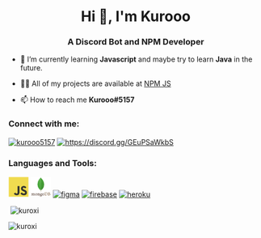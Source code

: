<h1 align="center">Hi 👋, I'm Kurooo</h1>
<h3 align="center">A Discord Bot and NPM Developer</h3>

- 🌱 I’m currently learning **Javascript** and maybe try to learn **Java** in the future.

- 👨‍💻 All of my projects are available at [NPM JS](https://www.npmjs.com/~kuroxi)

- 📫 How to reach me **Kurooo#5157**

<h3 align="left">Connect with me:</h3>
<p align="left">
<a href="https://instagram.com/kurooo5157" target="blank"><img align="center" src="https://raw.githubusercontent.com/rahuldkjain/github-profile-readme-generator/master/src/images/icons/Social/instagram.svg" alt="kurooo5157" height="30" width="40" /></a>
<a href="https://discord.gg/GEuPSaWkbS" target="blank"><img align="center" src="https://raw.githubusercontent.com/rahuldkjain/github-profile-readme-generator/master/src/images/icons/Social/discord.svg" alt="https://discord.gg/GEuPSaWkbS" height="30" width="40" /></a>
</p>

<h3 align="left">Languages and Tools:</h3>
<p align="left">
<a href="https://developer.mozilla.org/en-US/docs/Web/JavaScript" target="_blank"> <img src="https://raw.githubusercontent.com/devicons/devicon/master/icons/javascript/javascript-original.svg" alt="javascript" width="40" height="40"/></a>
<a href="https://www.mongodb.com/" target="_blank"> <img src="https://raw.githubusercontent.com/devicons/devicon/master/icons/mongodb/mongodb-original-wordmark.svg" alt="mongodb" width="40" height="40"/></a>
<a href="https://www.figma.com/" target="_blank"> <img src="https://www.vectorlogo.zone/logos/figma/figma-icon.svg" alt="figma" width="40" height="40"/></a>
<a href="https://firebase.google.com/" target="_blank"> <img src="https://www.vectorlogo.zone/logos/firebase/firebase-icon.svg" alt="firebase" width="40" height="40"/></a> 
<a href="https://heroku.com" target="_blank"> <img src="https://www.vectorlogo.zone/logos/heroku/heroku-icon.svg" alt="heroku" width="40" height="40"/></a> 
</p>

<p>&nbsp;<img align="center" src="https://github-readme-stats.vercel.app/api?username=kuroxi&show_icons=true&locale=en" alt="kuroxi" /></p>
<p><img align="left" src="https://github-readme-stats.vercel.app/api/top-langs/?username=kuroxi&show_icons=true&count_private=true" alt="kuroxi" /></p>
